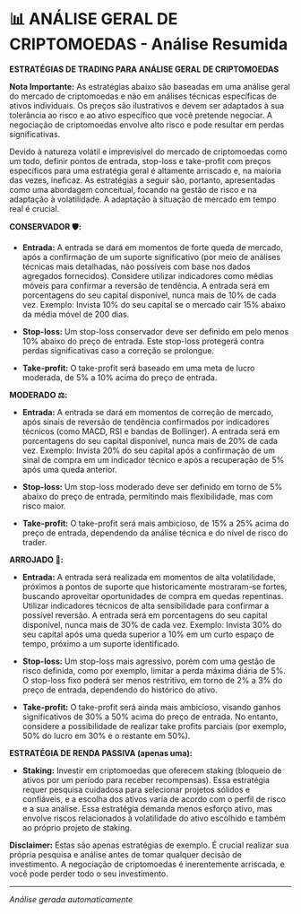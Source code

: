 
# 📊 ANÁLISE GERAL DE CRIPTOMOEDAS - Análise Resumida

**ESTRATÉGIAS DE TRADING PARA ANÁLISE GERAL DE CRIPTOMOEDAS**

**Nota Importante:** As estratégias abaixo são baseadas em uma análise geral do mercado de criptomoedas e não em análises técnicas específicas de ativos individuais.  Os preços são ilustrativos e devem ser adaptados à sua tolerância ao risco e ao ativo específico que você pretende negociar.  A negociação de criptomoedas envolve alto risco e pode resultar em perdas significativas.

Devido à natureza volátil e imprevisível do mercado de criptomoedas como um todo, definir pontos de entrada, stop-loss e take-profit com preços específicos para uma estratégia geral é altamente arriscado e, na maioria das vezes, ineficaz.  As estratégias a seguir são, portanto, apresentadas como uma abordagem conceitual, focando na gestão de risco e na adaptação à volatilidade.  A adaptação à situação de mercado em tempo real é crucial.

**CONSERVADOR 🛡️:**

* **Entrada:**  A entrada se dará em momentos de forte queda de mercado, após a confirmação de um suporte significativo (por meio de análises técnicas mais detalhadas, não possíveis com base nos dados agregados fornecidos).  Considere utilizar indicadores como médias móveis para confirmar a reversão de tendência. A entrada será em porcentagens do seu capital disponível, nunca mais de 10% de cada vez.  Exemplo: Invista 10% do seu capital se o mercado cair 15% abaixo da média móvel de 200 dias.

* **Stop-loss:**  Um stop-loss conservador deve ser definido em pelo menos 10% abaixo do preço de entrada.  Este stop-loss protegerá contra perdas significativas caso a correção se prolongue.

* **Take-profit:**  O take-profit será baseado em uma meta de lucro moderada, de 5% a 10% acima do preço de entrada.


**MODERADO ⚖️:**

* **Entrada:** A entrada se dará em momentos de correção de mercado, após sinais de reversão de tendência confirmados por indicadores técnicos (como MACD, RSI e bandas de Bollinger).  A entrada será em porcentagens do seu capital disponível, nunca mais de 20% de cada vez. Exemplo: Invista 20% do seu capital após a confirmação de um sinal de compra em um indicador técnico e após a recuperação de 5% após uma queda anterior.

* **Stop-loss:**  Um stop-loss moderado deve ser definido em torno de 5% abaixo do preço de entrada, permitindo mais flexibilidade, mas com risco maior.

* **Take-profit:**  O take-profit será mais ambicioso, de 15% a 25% acima do preço de entrada, dependendo da análise técnica e do nível de risco do trader.


**ARROJADO 🚀:**

* **Entrada:**  A entrada será realizada em momentos de alta volatilidade, próximos a pontos de suporte que historicamente mostraram-se fortes, buscando aproveitar oportunidades de compra em quedas repentinas. Utilizar indicadores técnicos de alta sensibilidade para confirmar a possível reversão. A entrada será em porcentagens do seu capital disponível, nunca mais de 30% de cada vez.  Exemplo: Invista 30% do seu capital após uma queda superior a 10% em um curto espaço de tempo, próximo a um suporte identificado.

* **Stop-loss:**  Um stop-loss mais agressivo, porém com uma gestão de risco definida, como por exemplo, limitar a perda máxima diária de 5%.  O stop-loss fixo poderá ser menos restritivo, em torno de 2% a 3% do preço de entrada, dependendo do histórico do ativo.

* **Take-profit:**  O take-profit será ainda mais ambicioso, visando ganhos significativos de 30% a 50% acima do preço de entrada.  No entanto,  considere a possibilidade de realizar take profits parciais (por exemplo, 50% do lucro em 30% e o restante em 50%).

**ESTRATÉGIA DE RENDA PASSIVA (apenas uma):**

* **Staking:**  Investir em criptomoedas que oferecem staking (bloqueio de ativos por um período para receber recompensas).  Essa estratégia requer pesquisa cuidadosa para selecionar projetos sólidos e confiáveis, e a escolha dos ativos varia de acordo com o perfil de risco e a sua análise. Essa estratégia demanda menos esforço ativo, mas envolve riscos relacionados à volatilidade do ativo escolhido e também ao próprio projeto de staking.


**Disclaimer:**  Estas são apenas estratégias de exemplo.  É crucial realizar sua própria pesquisa e análise antes de tomar qualquer decisão de investimento.  A negociação de criptomoedas é inerentemente arriscada, e você pode perder todo o seu investimento.

---
*Análise gerada automaticamente*
